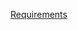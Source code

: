 [Requirements](https://github.com/NukeGeneral/MyFirstKotlinTry/blob/master/Android_Assignment3.pdf)
